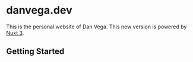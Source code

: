 # danvega.dev

This is the personal website of Dan Vega. This new version is powered by [Nuxt 3](https://nuxt.com/).

## Getting Started